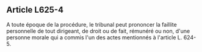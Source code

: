 Article L625-4
----
A toute époque de la procédure, le tribunal peut prononcer la faillite
personnelle de tout dirigeant, de droit ou de fait, rémunéré ou non, d'une
personne morale qui a commis l'un des actes mentionnés à l'article L. 624-5.
